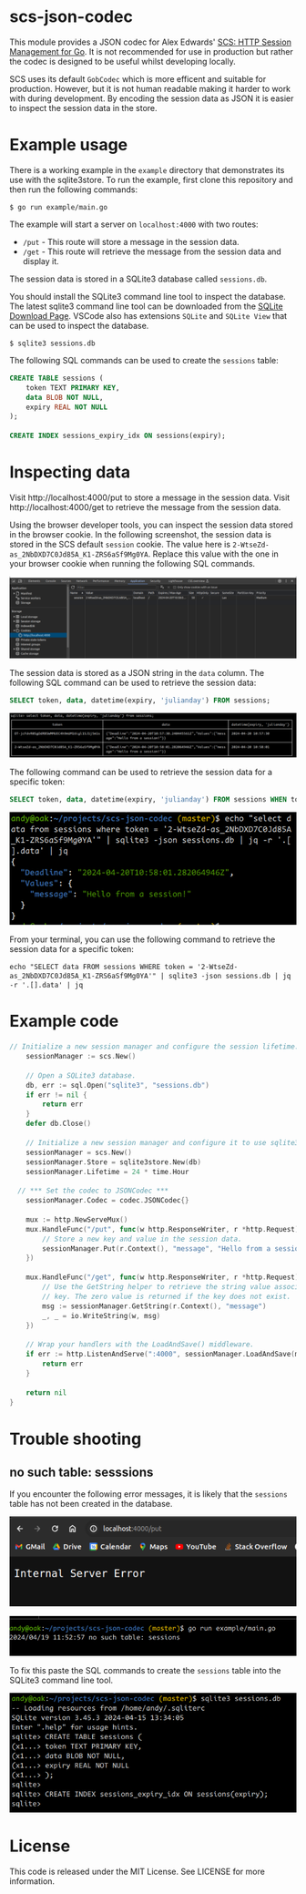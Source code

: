 # scs-json-codec

This module provides a JSON codec for Alex Edwards' [SCS: HTTP Session Management for Go](https://github.com/alexedwards/scs/). It is not recommended for use in production but rather the codec is designed to be useful whilst developing locally.

SCS uses its default `GobCodec` which is more efficent and suitable for production. However, but it is not human readable making it harder to work with during development. By encoding the session data as JSON it is easier to inspect the session data in the store.

# Example usage

There is a working example in the `example` directory that demonstrates its use with the sqlite3store. To run the example, first clone this repository and then run the following commands:

```shell
$ go run example/main.go
```

The example will start a server on `localhost:4000` with two routes:

- `/put` - This route will store a message in the session data.
- `/get` - This route will retrieve the message from the session data and display it.

The session data is stored in a SQLite3 database called `sessions.db`.

You should install the SQLite3 command line tool to inspect the database. The latest sqlite3 command line tool can be downloaded from the [SQLite Download Page](https://www.sqlite.org/download.html). VSCode also has extensions `SQLite` and `SQLite View` that can be used to inspect the database.

```shell
$ sqlite3 sessions.db

```

The following SQL commands can be used to create the `sessions` table:

```sql
CREATE TABLE sessions (
	token TEXT PRIMARY KEY,
	data BLOB NOT NULL,
	expiry REAL NOT NULL
);

CREATE INDEX sessions_expiry_idx ON sessions(expiry);
```

# Inspecting data

Visit http://localhost:4000/put to store a message in the session data. Visit http://localhost:4000/get to retrieve the message from the session data.

Using the browser developer tools, you can inspect the session data stored in the browser cookie. In the following screenshot, the session data is stored in the SCS default `session` cookie. The value here is `2-WtseZd-as_2NbDXD7C0Jd85A_K1-ZRS6aSf9Mg0YA`. Replace this value with the one in your browser cookie when running the following SQL commands.

![inspecting browser cookies](docs/screenshots/browser-cookie.png)


The session data is stored as a JSON string in the `data` column. The following SQL command can be used to retrieve the session data:

```sql
SELECT token, data, datetime(expiry, 'julianday') FROM sessions;
```

![inspecting sqlite3 data](docs/screenshots/sqlite3-inspect-data.png)

The following command can be used to retrieve the session data for a specific token:

```sql
SELECT token, data, datetime(expiry, 'julianday') FROM sessions WHEN token = '<token>';
```

![jq example](docs/screenshots/jq1.png)


From your terminal, you can use the following command to retrieve the session data for a specific token:

```shell
echo "SELECT data FROM sessions WHERE token = '2-WtseZd-as_2NbDXD7C0Jd85A_K1-ZRS6aSf9Mg0YA'" | sqlite3 -json sessions.db | jq -r '.[].data' | jq
```

# Example code

```go
// Initialize a new session manager and configure the session lifetime.
	sessionManager := scs.New()

	// Open a SQLite3 database.
	db, err := sql.Open("sqlite3", "sessions.db")
	if err != nil {
		return err
	}
	defer db.Close()

	// Initialize a new session manager and configure it to use sqlite3store as the session store.
	sessionManager = scs.New()
	sessionManager.Store = sqlite3store.New(db)
	sessionManager.Lifetime = 24 * time.Hour

  // *** Set the codec to JSONCodec ***
	sessionManager.Codec = codec.JSONCodec{}

	mux := http.NewServeMux()
	mux.HandleFunc("/put", func(w http.ResponseWriter, r *http.Request) {
		// Store a new key and value in the session data.
		sessionManager.Put(r.Context(), "message", "Hello from a session!")
	})

	mux.HandleFunc("/get", func(w http.ResponseWriter, r *http.Request) {
		// Use the GetString helper to retrieve the string value associated with a
		// key. The zero value is returned if the key does not exist.
		msg := sessionManager.GetString(r.Context(), "message")
		_, _ = io.WriteString(w, msg)
	})

	// Wrap your handlers with the LoadAndSave() middleware.
	if err := http.ListenAndServe(":4000", sessionManager.LoadAndSave(mux)); err != nil {
		return err
	}

	return nil
}
```


# Trouble shooting

## no such table: sesssions

If you encounter the following error messages, it is likely that the `sessions` table has not been created in the database.

![](docs/screenshots/internal-server-error.png)

![](docs/screenshots/server-error-no-such-table.png)

To fix this paste the SQL commands to create the `sessions` table into the SQLite3 command line tool.

![](docs/screenshots/sqlite3-copy-paste.png)


# License

This code is released under the MIT License. See LICENSE for more information.
```
